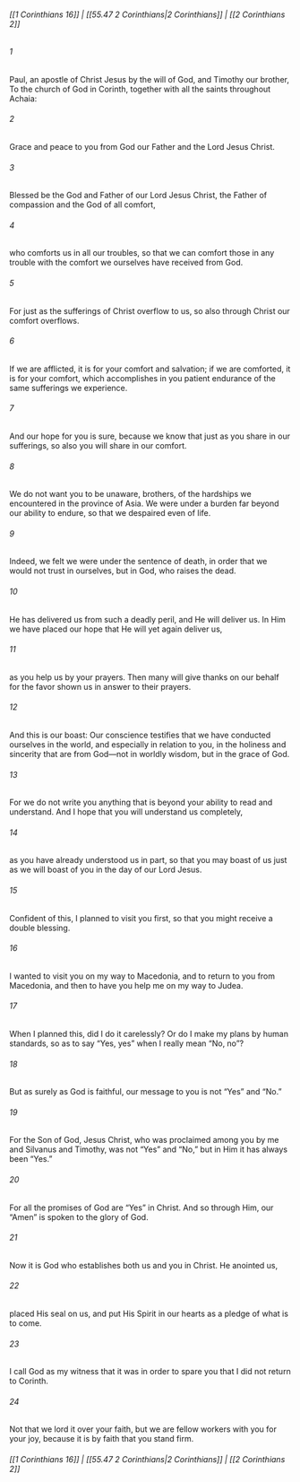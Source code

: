 
###### [[1 Corinthians 16]] | [[55.47 2 Corinthians|2 Corinthians]] | [[2 Corinthians 2]]

###### 1
Paul, an apostle of Christ Jesus by the will of God, and Timothy our brother, To the church of God in Corinth, together with all the saints throughout Achaia:
###### 2
Grace and peace to you from God our Father and the Lord Jesus Christ.
###### 3
Blessed be the God and Father of our Lord Jesus Christ, the Father of compassion and the God of all comfort,
###### 4
who comforts us in all our troubles, so that we can comfort those in any trouble with the comfort we ourselves have received from God.
###### 5
For just as the sufferings of Christ overflow to us, so also through Christ our comfort overflows.
###### 6
If we are afflicted, it is for your comfort and salvation; if we are comforted, it is for your comfort, which accomplishes in you patient endurance of the same sufferings we experience.
###### 7
And our hope for you is sure, because we know that just as you share in our sufferings, so also you will share in our comfort.
###### 8
We do not want you to be unaware, brothers, of the hardships we encountered in the province of Asia. We were under a burden far beyond our ability to endure, so that we despaired even of life.
###### 9
Indeed, we felt we were under the sentence of death, in order that we would not trust in ourselves, but in God, who raises the dead.
###### 10
He has delivered us from such a deadly peril, and He will deliver us. In Him we have placed our hope that He will yet again deliver us,
###### 11
as you help us by your prayers. Then many will give thanks on our behalf for the favor shown us in answer to their prayers.
###### 12
And this is our boast: Our conscience testifies that we have conducted ourselves in the world, and especially in relation to you, in the holiness and sincerity that are from God—not in worldly wisdom, but in the grace of God.
###### 13
For we do not write you anything that is beyond your ability to read and understand. And I hope that you will understand us completely,
###### 14
as you have already understood us in part, so that you may boast of us just as we will boast of you in the day of our Lord Jesus.
###### 15
Confident of this, I planned to visit you first, so that you might receive a double blessing.
###### 16
I wanted to visit you on my way to Macedonia, and to return to you from Macedonia, and then to have you help me on my way to Judea.
###### 17
When I planned this, did I do it carelessly? Or do I make my plans by human standards, so as to say “Yes, yes” when I really mean “No, no”?
###### 18
But as surely as God is faithful, our message to you is not “Yes” and “No.”
###### 19
For the Son of God, Jesus Christ, who was proclaimed among you by me and Silvanus and Timothy, was not “Yes” and “No,” but in Him it has always been “Yes.”
###### 20
For all the promises of God are “Yes” in Christ. And so through Him, our “Amen” is spoken to the glory of God.
###### 21
Now it is God who establishes both us and you in Christ. He anointed us,
###### 22
placed His seal on us, and put His Spirit in our hearts as a pledge of what is to come.
###### 23
I call God as my witness that it was in order to spare you that I did not return to Corinth.
###### 24
Not that we lord it over your faith, but we are fellow workers with you for your joy, because it is by faith that you stand firm.

###### [[1 Corinthians 16]] | [[55.47 2 Corinthians|2 Corinthians]] | [[2 Corinthians 2]]
